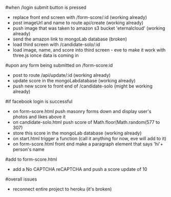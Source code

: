 #when /login submit button is pressed

- replace front end screen with /form-score/:id (working already)
- post imageUrl and name to route api/create (working already)
- push image that was taken to amazon s3 bucket 'eternalcloud' (working already)
- send the amazon link to mongoLab database (broken)
- load third screen with /candidate-solo/:id
- load image, name, and score into third screen - eve to make it work with three.js ionce data is coming in

#upon any form being submitted on /form-score:id

- post to route /api/update/:id (working already)
- update score in the mongoLabdatabase (working already)
- push new score to front end of /candidate-solo (might be working already)

#if facebook login is successful

- on form-score.html push masonry forms down and display user's photos and likes above it
- on candidate-solo.html push score of Math.floor(Math.random(577 to 307)
- store this score in the mongoLab database (working already)
- on start.html trigger a function (call it anything for now, eve will add to it)
- on form-score.html front end make a paragraph element that says 'hi'+ person's name


#add to form-score.html
- add a No CAPTCHA reCAPTCHA and push a score update of 10


#overall issues
- reconnect entire project to heroku (it's broken)
